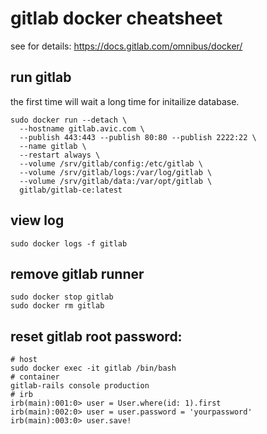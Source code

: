 # gitlab docker cheatsheet

see for details: https://docs.gitlab.com/omnibus/docker/

## run gitlab

the first time will wait a long time for initailize database.

```shell
sudo docker run --detach \
  --hostname gitlab.avic.com \
  --publish 443:443 --publish 80:80 --publish 2222:22 \
  --name gitlab \
  --restart always \
  --volume /srv/gitlab/config:/etc/gitlab \
  --volume /srv/gitlab/logs:/var/log/gitlab \
  --volume /srv/gitlab/data:/var/opt/gitlab \
  gitlab/gitlab-ce:latest
```

## view log

```shell
sudo docker logs -f gitlab
```

## remove gitlab runner

```shell
sudo docker stop gitlab
sudo docker rm gitlab
```

## reset gitlab root password:

```shell
# host
sudo docker exec -it gitlab /bin/bash
# container
gitlab-rails console production
# irb
irb(main):001:0> user = User.where(id: 1).first
irb(main):002:0> user = user.password = 'yourpassword'
irb(main):003:0> user.save!
```
